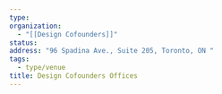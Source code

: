 ```yaml
---
type:
organization:
  - "[[Design Cofounders]]"
status:
address: "96 Spadina Ave., Suite 205, Toronto, ON "
tags:
  - type/venue
title: Design Cofounders Offices
---
```

